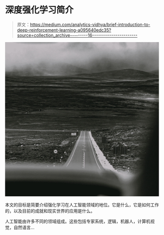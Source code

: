 # 深度强化学习简介

> 原文：<https://medium.com/analytics-vidhya/brief-introduction-to-deep-reinforcement-learning-a095640edc35?source=collection_archive---------16----------------------->

![](img/ef265de7edcd1512aae46fb90f579408.png)

本文的目标是简要介绍强化学习在人工智能领域的地位。它是什么，它是如何工作的，以及目前的成就和现实世界的应用是什么。

人工智能由许多不同的领域组成。这些包括专家系统，逻辑，机器人，计算机视觉，自然语言…